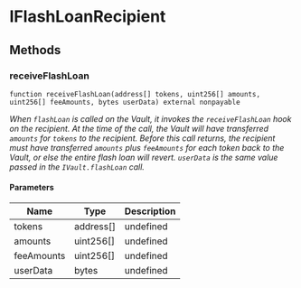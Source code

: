 # IFlashLoanRecipient









## Methods

### receiveFlashLoan

```solidity
function receiveFlashLoan(address[] tokens, uint256[] amounts, uint256[] feeAmounts, bytes userData) external nonpayable
```



*When `flashLoan` is called on the Vault, it invokes the `receiveFlashLoan` hook on the recipient. At the time of the call, the Vault will have transferred `amounts` for `tokens` to the recipient. Before this call returns, the recipient must have transferred `amounts` plus `feeAmounts` for each token back to the Vault, or else the entire flash loan will revert. `userData` is the same value passed in the `IVault.flashLoan` call.*

#### Parameters

| Name | Type | Description |
|---|---|---|
| tokens | address[] | undefined
| amounts | uint256[] | undefined
| feeAmounts | uint256[] | undefined
| userData | bytes | undefined




